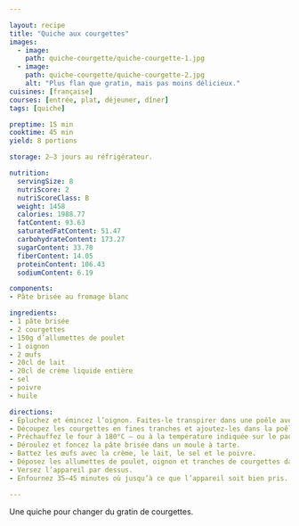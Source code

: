 ```yaml
---

layout: recipe
title: "Quiche aux courgettes"
images:
  - image:
    path: quiche-courgette/quiche-courgette-1.jpg
  - image:
    path: quiche-courgette/quiche-courgette-2.jpg
    alt: "Plus flan que gratin, mais pas moins délicieux." 
cuisines: [française]
courses: [entrée, plat, déjeuner, dîner]
tags: [quiche]

preptime: 15 min
cooktime: 45 min
yield: 8 portions

storage: 2–3 jours au réfrigérateur.

nutrition:
  servingSize: 8
  nutriScore: 2
  nutriScoreClass: B
  weight: 1458
  calories: 1988.77
  fatContent: 93.63
  saturatedFatContent: 51.47
  carbohydrateContent: 173.27
  sugarContent: 33.70
  fiberContent: 14.05
  proteinContent: 106.43
  sodiumContent: 6.19

components:
- Pâte brisée au fromage blanc

ingredients:
- 1 pâte brisée
- 2 courgettes
- 150g d’allumettes de poulet
- 1 oignon
- 2 œufs
- 20cl de lait
- 20cl de crème liquide entière
- sel
- poivre
- huile

directions:
- Épluchez et émincez l’oignon. Faites-le transpirer dans une poêle avec un peu d’huile.
- Découpez les courgettes en fines tranches et ajoutez-les dans la poêle pour les assécher au maximum avant le passage au four.
- Préchauffez le four à 180°C – ou à la température indiquée sur le paquet de pâte brisée.
- Déroulez et foncez la pâte brisée dans un moule à tarte.
- Battez les œufs avec la crème, le lait, le sel et le poivre.
- Déposez les allumettes de poulet, oignon et tranches de courgettes dans le fond de la pâte.
- Versez l’appareil par dessus. 
- Enfournez 35–45 minutes où jusqu’à ce que l’appareil soit bien pris.

---
```


Une quiche pour changer du gratin de courgettes. 